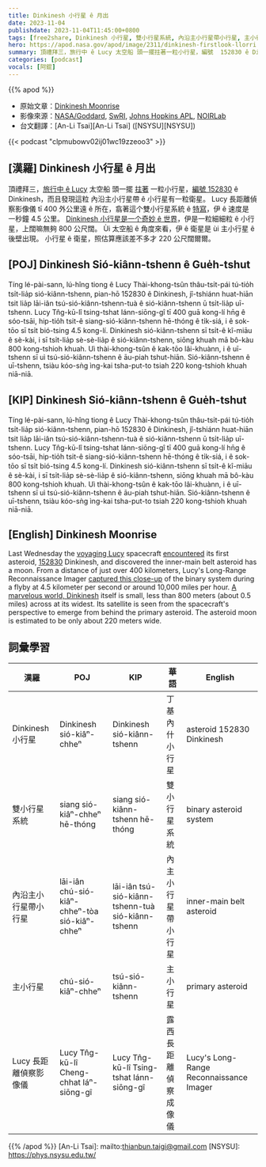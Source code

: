 ```yaml
---
title: Dinkinesh 小行星 ê 月出
date: 2023-11-04
publishdate: 2023-11-04T11:45:00+0800
tags: [free2share, Dinkinesh 小行星, 雙小行星系統, 內沿主小行星帶小行星, 主小行星, Lucy 長距離偵察影像儀]
hero: https://apod.nasa.gov/apod/image/2311/dinkinesh-firstlook-llorri.png
summary: 頂禮拜三，旅行中 ê Lucy 太空船 頭一擺拄著一粒小行星，編號  152830 ê Dinkinesh，而且發現這粒 內主小行星帶 ê 小行星有一粒衛星。
categories: [podcast]
vocals: [阿錕]
---
```


{{% apod %}}

- 原始文章：[Dinkinesh Moonrise](https://apod.nasa.gov/apod/ap231104.html)
- 影像來源：[NASA/Goddard](https://www.gsfc.nasa.gov/), [SwRI](https://lucy.swri.edu/), [Johns Hopkins APL](https://www.jhuapl.edu/), [NOIRLab](https://noirlab.edu/public/)
- 台文翻譯：[An-Li Tsai][An-Li Tsai] ([NSYSU][NSYSU])

{{< podcast "clpmubowv02ij01wc19zzeoo3" >}}

## [漢羅] Dinkinesh 小行星 ê 月出
頂禮拜三，[旅行中 ê Lucy][voyaging Lucy] 太空船 頭一擺 [拄著][encountered] 一粒小行星，[編號 152830][152830] ê Dinkinesh，而且發現這粒 內沿主小行星帶 ê 小行星有一粒衛星。
Lucy 長距離偵察影像儀 tī 400 外公里遠 ê 所在，翕著這个雙小行星系統 ê [特寫][captured this close-up]，伊 ê 速度是 一秒鐘 4.5 公里。
[Dinkinesh 小行星是一个奇妙 ê 世界][A marvelous world, Dinkinesh]，伊是一粒細細粒 ê 小行星，上闊嘛無夠 800 公尺闊。
Ùi 太空船 ê 角度來看，伊 ê 衛星是 ùi 主小行星 ê 後壁出現。
小行星 ê 衛星，照估算應該差不多才 220 公尺闊爾爾。

## [POJ] Dinkinesh Sió-kiânn-tshenn ê Gue̍h-tshut
Tíng lé-pài-sann, lú-hîng tiong ê Lucy Thài-khong-tsûn thâu-tsi̍t-pái tú-tio̍h tsi̍t-lia̍p sió-kiânn-tshenn, pian-hō 152830 ê Dinkinesh, jî-tshiánn huat-hiān tsit lia̍p lāi-iân tsú-sió-kiânn-tshenn-tuà ê sió-kiânn-tshenn ū tsi̍t-lia̍p uī-tshenn.
Lucy Tn̂g-kū-lî tsing-tshat Iánn-siōng-gî tī 400 guā kong-lí hn̄g ê sóo-tsāi, hip-tio̍h tsit-ê siang-sió-kiânn-tshenn hē-thóng ê ti̍k-siá, i ê sok-tōo sī tsi̍t bió-tsing 4.5 kong-lí.
Dinkinesh sió-kiânn-tshenn sī tsi̍t-ê kî-miāu ê sè-kài, i sī tsi̍t-lia̍p sè-sè-lia̍p ê sió-kiânn-tshenn, siōng khuah mā bô-kàu 800 kong-tshioh khuah.
Uì thài-khong-tsûn ê kak-tōo lâi-khuànn, i ê uī-tshenn sī uì tsú-sió-kiânn-tshenn ê āu-piah tshut-hiān.
Sió-kiânn-tshenn ê uī-tshenn, tsiàu kóo-sǹg ìng-kai tsha-put-to tsiah 220 kong-tshioh khuah niā-niā.

## [KIP] Dinkinesh Sió-kiânn-tshenn ê Gue̍h-tshut
Tíng lé-pài-sann, lú-hîng tiong ê Lucy Thài-khong-tsûn thâu-tsi̍t-pái tú-tio̍h tsi̍t-lia̍p sió-kiânn-tshenn, pian-hō 152830 ê Dinkinesh, jî-tshiánn huat-hiān tsit lia̍p lāi-iân tsú-sió-kiânn-tshenn-tuà ê sió-kiânn-tshenn ū tsi̍t-lia̍p uī-tshenn.
Lucy Tn̂g-kū-lî tsing-tshat Iánn-siōng-gî tī 400 guā kong-lí hn̄g ê sóo-tsāi, hip-tio̍h tsit-ê siang-sió-kiânn-tshenn hē-thóng ê ti̍k-siá, i ê sok-tōo sī tsi̍t bió-tsing 4.5 kong-lí.
Dinkinesh sió-kiânn-tshenn sī tsi̍t-ê kî-miāu ê sè-kài, i sī tsi̍t-lia̍p sè-sè-lia̍p ê sió-kiânn-tshenn, siōng khuah mā bô-kàu 800 kong-tshioh khuah.
Uì thài-khong-tsûn ê kak-tōo lâi-khuànn, i ê uī-tshenn sī uì tsú-sió-kiânn-tshenn ê āu-piah tshut-hiān.
Sió-kiânn-tshenn ê uī-tshenn, tsiàu kóo-sǹg ìng-kai tsha-put-to tsiah 220 kong-tshioh khuah niā-niā.

## [English] Dinkinesh Moonrise
Last Wednesday the [voyaging Lucy][voyaging Lucy] spacecraft [encountered][encountered] its first asteroid, [152830][152830] Dinkinesh, and discovered the inner-main belt asteroid has a moon.
From a distance of just over 400 kilometers, Lucy's Long-Range Reconnaissance Imager [captured this close-up][captured this close-up] of the binary system during a flyby at 4.5 kilometer per second or around 10,000 miles per hour.
[A marvelous world, Dinkinesh][A marvelous world, Dinkinesh] itself is small, less than 800 meters (about 0.5 miles) across at its widest.
Its satellite is seen from the spacecraft's perspective to emerge from behind the primary asteroid.
The asteroid moon is estimated to be only about 220 meters wide.

## 詞彙學習

|漢羅|POJ|KIP|華語|English|
|-|-|-|-|-|
|Dinkinesh 小行星|Dinkinesh sió-kiâⁿ-chheⁿ|Dinkinesh sió-kiânn-tshenn|丁基內什小行星|asteroid 152830 Dinkinesh|
|雙小行星系統|siang sió-kiâⁿ-chheⁿ hē-thóng|siang sió-kiânn-tshenn hē-thóng|雙小行星系統|binary asteroid system|
|內沿主小行星帶小行星|lāi-iân chú-sió-kiâⁿ-chheⁿ-tòa sió-kiâⁿ-chheⁿ|lāi-iân tsú-sió-kiânn-tshenn-tuà sió-kiânn-tshenn|內主小行星帶小行星|inner-main belt asteroid|
|主小行星|chú-sió-kiâⁿ-chheⁿ|tsú-sió-kiânn-tshenn|主小行星|primary asteroid|
|Lucy 長距離偵察影像儀|Lucy Tn̂g-kū-lî Cheng-chhat Iáⁿ-siōng-gî|Lucy Tn̂g-kū-lî Tsing-tshat Iánn-siōng-gî|露西長距離偵察成像儀|Lucy's Long-Range Reconnaissance Imager|

{{% /apod %}}
[An-Li Tsai]: mailto:thianbun.taigi@gmail.com
[NSYSU]: https://phys.nsysu.edu.tw/

[copyright]: https://apod.nasa.gov/apod/fap/lib/about_apod.html#srapply
[License]: https://creativecommons.org/licenses/by/2.0/

[voyaging Lucy]:https://science.nasa.gov/mission/lucy/
[encountered]:https://lucy.swri.edu/DinkineshEncounter.html
[152830]:https://www.minorplanetcenter.net/db_search/show_object?utf8=%E2%9C%93&object_id=dinkinesh
[captured this close-up]:https://www.nasa.gov/image-article/nasas-lucy-spacecraft-discovers-2nd-asteroid-during-dinkinesh-flyby/
[A marvelous world, Dinkinesh]:https://www.nasa.gov/solar-system/nasas-lucy-asteroid-target-gets-a-name/
